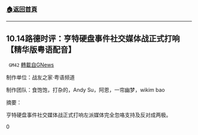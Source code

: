 ###  [:house:返回首頁](https://github.com/ourhimalayas/txt)
---

## 10.14路德时评：亨特硬盘事件社交媒体战正式打响【精华版粤语配音】
` GM42` [轉載自GNews](https://gnews.org/zh-hans/498962/)

制作单位：战友之家·粤语频道

制作团队：食饱饱，打杂的，Andy Su，阿恩，一帘幽梦，wikim bao



摘要：

亨特硬盘事件社交媒体战正式打响左派媒体完全忽咯支持及反对成两极。

0
